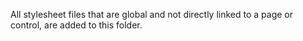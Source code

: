 All stylesheet files that are global and not directly linked to a page or control, are added to this folder.